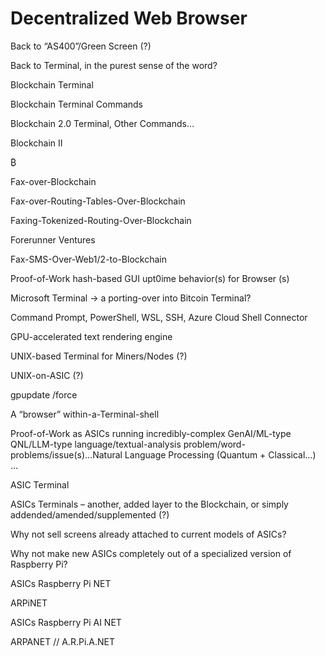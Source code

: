 # Decentralized Web Browser

Back to “AS400”/Green Screen (?)

Back to Terminal, in the purest sense of the word?

Blockchain Terminal

Blockchain Terminal Commands

Blockchain 2.0 Terminal, Other Commands…

Blockchain II

₿

Fax-over-Blockchain

Fax-over-Routing-Tables-Over-Blockchain

Faxing-Tokenized-Routing-Over-Blockchain

Forerunner Ventures

Fax-SMS-Over-Web1/2-to-Blockchain

Proof-of-Work hash-based GUI upt0ime behavior(s) for Browser (s)

Microsoft Terminal → a porting-over into Bitcoin Terminal?

Command Prompt, PowerShell, WSL, SSH, Azure Cloud Shell Connector

GPU-accelerated text rendering engine

UNIX-based Terminal for Miners/Nodes (?)

UNIX-on-ASIC (?)

gpupdate /force

A “browser” within-a-Terminal-shell

Proof-of-Work as ASICs running incredibly-complex GenAI/ML-type QNL/LLM-type language/textual-analysis problem/word-problems/issue(s)...Natural Language Processing (Quantum + Classical…) …

ASIC Terminal

ASICs Terminals – another, added layer to the Blockchain, or simply addended/amended/supplemented (?)

Why not sell screens already attached to current models of ASICs?

Why not make new ASICs completely out of a specialized version of Raspberry Pi?

ASICs Raspberry Pi NET

ARPiNET

ASICs Raspberry Pi AI NET

ARPANET // A.R.Pi.A.NET
